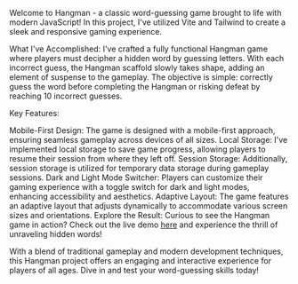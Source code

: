 Welcome to Hangman - a classic word-guessing game brought to life with modern JavaScript! In this project, I've utilized Vite and Tailwind to create a sleek and responsive gaming experience.

What I've Accomplished:
I've crafted a fully functional Hangman game where players must decipher a hidden word by guessing letters. With each incorrect guess, the Hangman scaffold slowly takes shape, adding an element of suspense to the gameplay. The objective is simple: correctly guess the word before completing the Hangman or risking defeat by reaching 10 incorrect guesses.

Key Features:

Mobile-First Design: The game is designed with a mobile-first approach, ensuring seamless gameplay across devices of all sizes.
Local Storage: I've implemented local storage to save game progress, allowing players to resume their session from where they left off.
Session Storage: Additionally, session storage is utilized for temporary data storage during gameplay sessions.
Dark and Light Mode Switcher: Players can customize their gaming experience with a toggle switch for dark and light modes, enhancing accessibility and aesthetics.
Adaptive Layout: The game features an adaptive layout that adjusts dynamically to accommodate various screen sizes and orientations.
Explore the Result:
Curious to see the Hangman game in action? Check out the live demo [here](https://theermek.github.io/vite-game-hangman/)
 and experience the thrill of unraveling hidden words!

With a blend of traditional gameplay and modern development techniques, this Hangman project offers an engaging and interactive experience for players of all ages. Dive in and test your word-guessing skills today!

